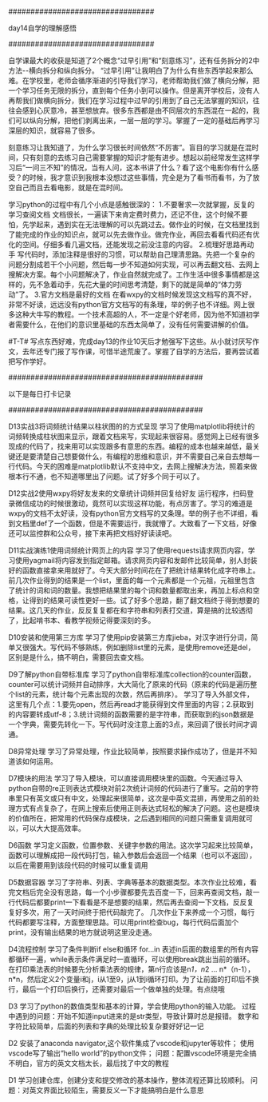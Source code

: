 #################################

day14自学的理解感悟

#################################

自学课最大的收获是知道了2个概念“过早引用”和“刻意练习”，还有任务拆分的2中方法--横向拆分和纵向拆分。
“过早引用”让我明白了为什么有些东西学起来那么难。在学校里，老师会循序渐进的引导我们学习，老师帮助我们做了横向分解，把一个学习任务无限的拆分，直到每个任务小到可以操作。但是离开学校后，没有人再帮我们做横向拆分，我们在学习过程中过早的引用到了自己无法掌握的知识，往往会感到心灰意冷，甚至想放弃。很多东西都是由不同层次的东西混在一起的，我们可以纵向分解，把他们剥离出来，一层一层的学习。掌握了一定的基础后再学习深层的知识，就容易了很多。

刻意练习让我知道了，为什么学习很长时间依然“不厉害”。盲目的学习就是在混时间，只有刻意的去练习自己需要掌握的知识才能有进步。想起以前经常发生这样学习后“一问三不知”的情况，当有人问，这本书讲了什么？看了这个电影你有什么感受？的时候，我才意识到我根本没想过这些事情，完全是为了看书而看书，为了放空自己而且去看电影，就是在混时间。

学习python的过程中有几个小点是感触很深的：
1.不要奢求一次就掌握，反复的学习查阅文档
文档很长，一遍读下来肯定费时费力，还记不住，这个时候不要怕，先学起来，遇到实在无法理解的可以先跳过去。做作业的时候，在文档里找到了能完成的作业的知识点，就可以先去做作业。做完作业，再回去看看代码还有优化的空间。仔细多看几遍文档，还能发现之前没注意的内容。
2.梳理好思路再动手
写代码时，添加注释是很好的习惯，可以帮助自己理清思路。先把一个复杂的问题分割成若干个小问题，然后每一步不知道如何实现，可以再去翻文档、去网上搜解决方案。每个小问题解决了，作业自然就完成了。工作生活中很多事情都是这样的，先不急着动手，先花大量的时间思考清楚，剩下的就是简单的“体力劳动”了。
3.官方文档是最好的文档
在看wxpy的文档时候发现这文档写的真不好，非常不好读，远远没有python官方文档写的有条理，举的例子也不详细。网上很多这种大牛写的教程。一个技术高超的人，不一定是个好老师，因为他不知道初学者需要什么，在他们的意识里基础的东西太简单了，没有任何需要讲解的价值。

#T-T#
写点东西好难，完成day13的作业10天后才勉强写下这些。从小就讨厌写作文，去年还专门报了写作课，可惜半途荒废了。掌握了自学的方法后，要再尝试着把写作学好。

############################################

以下是每日打卡记录

############################################

D13实战3将词频统计结果以柱状图的的方式呈现
学习了使用matplotlib将统计的词频转换成柱状图来显示，跟着文档来写，实现起来很容易。感觉网上已经有很多现成的代码了，找来用可以实现跟多有意思的东西。编程的成本也越来越低，最关键还是要清楚自己想要做什么，有编程的思维和意识，并不需要自己亲自去想每一行代码。今天的困难是matplotlib默认不支持中文，去网上搜解决方法，照着来做根本行不通，也不知道哪里出了问题。试了好多个同于可以了。

D12实战2使用wxpy将好友发来的文章统计词频并回复给好友
运行程序，扫码登录微信成功的时候很激动，竟然可以实现这样功能，有点厉害了。学习的难道是wxpy的文档不太好读，没有python官方文档写的又条理。举的例子也不详细，看到文档里def了一个函数，但是不需要运行，我就懵了。大致看了一下文档，好像还可以监控群和公众号，接下来再把文档好好读读吧。

D11实战演练1使用词频统计网页上的内容
学习了使用requests请求网页内容，学习使用yagmail将内容发到指定邮箱。请求网页内容和发邮件比较简单，别人封装好的函数直接拿来用就好了。今天大部分时间花在了把统计结果转化成字符串上。前几次作业得到的结果是一个list，里面的每一个元素都是一个元祖，元祖里包含了统计的词和词的数量。我想把结果里的每个词和数量都取出来，再加上标点和空格，让得到的结果可读性更好一些。试了好多个思路，翻了翻文档终于得到想要的结果。这几天的作业，反反复复都在和字符串和列表打交道，算是搞的比较透彻了，比起啃书本、看教学视频记得要深刻的多。

D10安装和使用第三方库
学习了使用pip安装第三方库jieba，对汉字进行分词，简单又很强大。写代码不够熟练，例如删除list里的元素，是使用remove还是del，区别是是什么，搞不明白，需要回去查文档。

D9了解python自带标准库
学习了python自带标准库collection的counter函数，counter可以统计词频并自动排序，大大简化了原来的代码（原来的代码是遍历整个list的元素，统计每个元素出现的次数，然后再排序）。
学习了导入外部文件，这里有几个点：1.要先open，然后再read才能获得到文件里面的内容；2.获取到的内容要转成utf-8；3.统计词频的函数需要的是字符串，而获取到的json数据是一个字典，需要先转化一下。写代码时没注意上面的3点，来回调了很长时间才调通。


D8异常处理
学习了异常处理，作业比较简单，按照要求操作成功了，但是并不知道该如何运用。

D7模块的用法
学习了导入模块，可以直接调用模块里的函数。今天通过导入python自带的re正则表达式模块对前2次统计词频的代码进行了重写。之前的字符串里只有英文或只有中文，处理起来很简单，这次是中英文混排，再使用之前的处理方式有点复杂了，在网上搜索后使用正则表达式轻松的解决了问题。这也是模块的价值所在，把常用的代码保存成模块，之后遇到相同的问题只需重复调用就可以，可以大大提高效率。

D6函数
学习定义函数，位置参数、关键字参数的用法。这次学习起来比较简单，函数可以理解成把一段代码打包，输入参数后会返回一个结果（也可以不返回），以后在需要用到该段代码的时候可以重复调用

D5数据容器
学习了字符串、列表、字典等基本的数据类型。本次作业比较难，看完文档后完全没有思路，每一个小步骤都要先去百度一下，回来再查阅文档，敲一行代码后都要print一下看看是不是想要的结果，然后再去查阅一下文档，反反复复好多次，用了一天时间终于把代码敲完了。
几次作业下来养成一个习惯，每行代码都要写注释，方面整理思路。可以用print检查bug，每行代码后面加个print，没有输出结果的地方就说明这里没走通。

D4流程控制
学习了条件判断if else和循环 for...in 表述in后面的数组里的所有内容都循环一遍，while表示条件满足时一直循环，可以使用break跳出当前的循环。
在打印乘法表的时候要先分析乘法表的规律，第n行应该是n*1，n*2 ... n*（n-1），n*n，然后定义2个变量i和j，i从1至9，j从1到i循环打印。为了让前面的打印后不换行，最后一个打印后换行，还需要对最后一个做单独的处理。有点绕哦

D3
学习了python的数值类型和基本的计算，学会使用python的输入功能。
过程中遇到的问题：开始不知道input进来的是str类型，导致计算时总是报错。
数字和字符比较简单，后面的列表和字典的处理比较复杂要好好记一记

D2
安装了anaconda navigator,这个软件集成了vscode和jupyter等软件；
使用vscode写了输出“hello world”的python文件；
问题：配置vscode环境是完全搞不明白，官方的英文文档太长，最后找了中文的教程

D1
学习创建仓库，创建分支和提交修改的基本操作，整体流程还算比较顺利。
问题：对英文界面比较陌生，需要反义一下才能搞明白是什么意思
